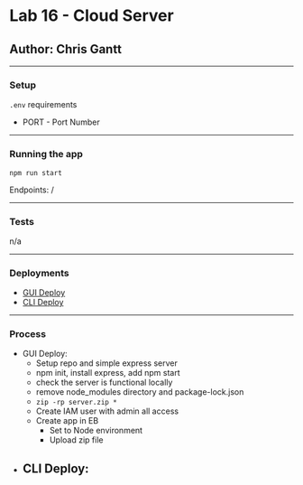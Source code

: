 # Lab 16 - Cloud Server

## Author: Chris Gantt

---

### Setup

`.env` requirements

- PORT - Port Number

---

### Running the app

`npm run start`

Endpoints: /

---

### Tests

n/a

---

### Deployments

- [GUI Deploy](http://testserver-env.eba-tsmytyjb.us-west-1.elasticbeanstalk.com/)
- [CLI Deploy]()

---

### Process

- GUI Deploy:
  - Setup repo and simple express server
  - npm init, install express, add npm start
  - check the server is functional locally
  - remove node_modules directory and package-lock.json
  - `zip -rp server.zip *`
  - Create IAM user with admin all access
  - Create app in EB
    - Set to Node environment
    - Upload zip file
- CLI Deploy:
  -